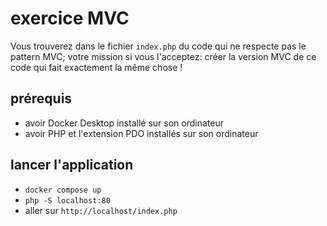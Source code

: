 # exercice MVC

Vous trouverez dans le fichier `index.php` du code qui ne respecte pas le pattern MVC; votre mission si vous l'acceptez: créer la version MVC de ce code qui fait exactement la même chose !

## prérequis

- avoir Docker Desktop installé sur son ordinateur
- avoir PHP et l'extension PDO installés sur son ordinateur

## lancer l'application

- `docker compose up`
- `php -S localhost:80`
- aller sur `http://localhost/index.php`
